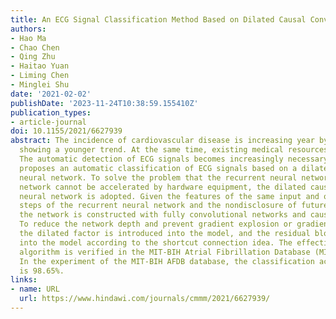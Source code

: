 ```yaml
---
title: An ECG Signal Classification Method Based on Dilated Causal Convolution
authors:
- Hao Ma
- Chao Chen
- Qing Zhu
- Haitao Yuan
- Liming Chen
- Minglei Shu
date: '2021-02-02'
publishDate: '2023-11-24T10:38:59.155410Z'
publication_types:
- article-journal
doi: 10.1155/2021/6627939
abstract: The incidence of cardiovascular disease is increasing year by year and is
  showing a younger trend. At the same time, existing medical resources are tight.
  The automatic detection of ECG signals becomes increasingly necessary. This paper
  proposes an automatic classification of ECG signals based on a dilated causal convolutional
  neural network. To solve the problem that the recurrent neural network framework
  network cannot be accelerated by hardware equipment, the dilated causal convolutional
  neural network is adopted. Given the features of the same input and output time
  steps of the recurrent neural network and the nondisclosure of future information,
  the network is constructed with fully convolutional networks and causal convolution.
  To reduce the network depth and prevent gradient explosion or gradient disappearance,
  the dilated factor is introduced into the model, and the residual blocks are introduced
  into the model according to the shortcut connection idea. The effectiveness of the
  algorithm is verified in the MIT-BIH Atrial Fibrillation Database (MIT-BIH AFDB).
  In the experiment of the MIT-BIH AFDB database, the classification accuracy rate
  is 98.65%.
links:
- name: URL
  url: https://www.hindawi.com/journals/cmmm/2021/6627939/
---
```

